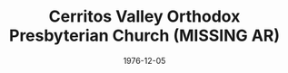 ---
date: &id001 1976-12-05
end_date: null
location:
  address: Artesia
  city: MISSING
  state: AR
minister:
- end: 1978-01-01
  name: Robert Newsom
  start: 1976-12-05
  type: pastor
- end: 1983-01-01
  name: Dominic Aquila
  start: 1978-01-01
  type: pastor
- end: 1987-01-01
  name: Dana Casey
  start: 1984-01-01
  type: pastor
- end: 1989-05-23
  name: Stephen Williams
  start: 1981-01-01
  type: Associate Pastor
- end: 1983-01-01
  name: Mark House
  start: 1982-01-01
  type: Associate Pastor
ministers:
- Robert Newsom
- Dominic Aquila
- Dana Casey
- Stephen Williams
- Mark House
name: Cerritos Valley Orthodox Presbyterian Church
names: null
origination_date: *id001
raw_data: "AR Artesia\n\nCerritos Valley Orthodox Presbyterian Church  (December\
  \ 5, 1976\u2013May 23, 1989)\n(transferred to the Presbyterian Church in America,\
  \ May 23, 1989)\nPastors: Robert Newsom, 1976\u201378\nDominic Aquila, 1978\u2013\
  83\nDana Casey, 1984\u201387\nAssoc. Pastors: Stephen Williams, 1981\u201389\nMark\
  \ House, 1982\u201383"
received_from: null
states:
- AR
status:
  active: false
  end_date: 1989-05-23
  reason: transfer
  received_from: null
  withdrawal_to: null
title: Cerritos Valley Orthodox Presbyterian Church (MISSING AR)

---